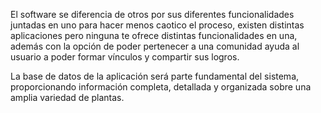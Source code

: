 El software se diferencia de otros por sus diferentes funcionalidades juntadas en uno para hacer menos caotico el proceso, existen distintas aplicaciones pero ninguna te ofrece distintas funcionalidades en una, además con la opción de poder pertenecer a una comunidad ayuda al usuario a poder formar vínculos y compartir sus logros.

La base de datos de la aplicación será parte fundamental del sistema, proporcionando información completa, detallada y organizada sobre una amplia variedad de plantas.